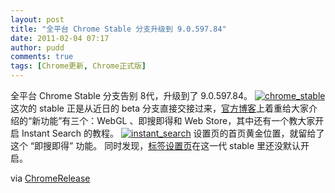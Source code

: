 ```yaml
---
layout: post
title: "全平台 Chrome Stable 分支升级到 9.0.597.84"
date: 2011-02-04 07:17
author: pudd
comments: true
tags: [Chrome更新, Chrome正式版]
---
```

全平台 Chrome Stable 分支告别 8代，升级到了 9.0.597.84。
<a href="http://img.chromi.org/2011/02/chrome_stable.png">![](http://img.chromi.org/2011/02/chrome_stable.png "chrome_stable")</a>
这次的 stable 正是从近日的 beta 分支直接交接过来，[官方博客](http://chrome.blogspot.com/2011/02/dash-of-speed-3d-and-apps.html)上着重给大家介绍的“新功能”有三个：WebGL 、即搜即得和 Web Store，其中还有一个教大家开启 Instant Search 的教程。
<a href="http://img.chromi.org/2011/02/instant_search.png">![](http://img.chromi.org/2011/02/instant_search.png "instant_search")</a>
设置页的首页黄金位置，就留给了这个 “即搜即得” 功能。
同时发现，[标签设置页](http://www.chromi.org/archives/9963)在这一代 stable 里还没默认开启。

via [ChromeRelease](http://googlechromereleases.blogspot.com/2011/02/stable-channel-update.html)



